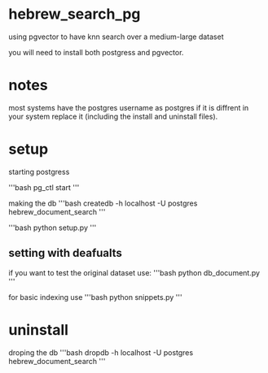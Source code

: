 # hebrew_search_pg
using pgvector to have knn search over a medium-large dataset

you will need to install both postgress and pgvector.


# notes
most systems have the postgres username as postgres if it is diffrent in your system replace it (including the install and uninstall files).
# setup

starting postgress 

'''bash
pg_ctl start
'''

making the db
'''bash 
createdb -h localhost -U postgres hebrew_document_search
'''

'''bash 
python setup.py
'''

## setting with deafualts

if you want to test the original dataset use:
'''bash 
python db_document.py
'''

for basic indexing use 
'''bash 
python snippets.py
'''

# uninstall 
droping the db
'''bash 
dropdb -h localhost -U postgres hebrew_document_search
'''
